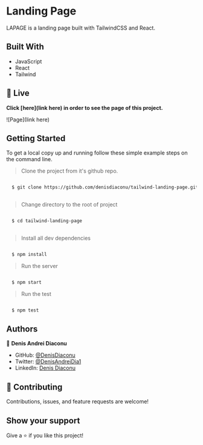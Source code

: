 # Landing Page

LAPAGE is a landing page built with TailwindCSS and React.

## Built With

- JavaScript
- React
- Tailwind

## 🔴 Live <a name = "here"></a>
**Click [here](link here) in order to see the page of this project.**


![Page](link here)


## Getting Started

To get a local copy up and running follow these simple example steps on the command line.

> Clone the project from it's github repo.
```bash

  $ git clone https://github.com/denisdiaconu/tailwind-landing-page.git
  
```

> Change directory to the root of project
```bash

  $ cd tailwind-landing-page
  
```
  
> Install all dev dependencies
```bash

  $ npm install

```

> Run the server
```bash

  $ npm start

```

> Run the test
```bash

  $ npm test

```

## Authors

👤 **Denis Andrei Diaconu**

- GitHub: [@DenisDiaconu](https://github.com/denisdiaconu)
- Twitter: [@DenisAndreiDia1](https://twitter.com/DenisAndreiDia1)
- LinkedIn: [Denis Diaconu](https://www.linkedin.com/in/denis-diaconu-1394091b7/)

## 🤝 Contributing

Contributions, issues, and feature requests are welcome!

## Show your support

Give a ⭐️ if you like this project!